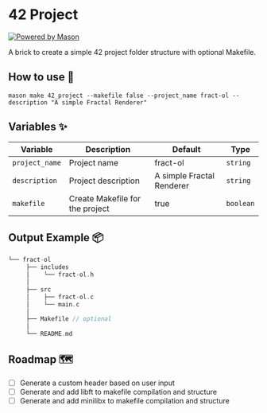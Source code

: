 # 42 Project
[![Powered by Mason](https://img.shields.io/endpoint?url=https%3A%2F%2Ftinyurl.com%2Fmason-badge)](https://github.com/felangel/mason)

A brick to create a simple 42 project folder structure with optional Makefile.

## How to use 🚀

```
mason make 42_project --makefile false --project_name fract-ol --description "A simple Fractal Renderer"
```

## Variables ✨

| Variable       | Description                     | Default                   | Type      |
| ---------------| --------------------------------| --------------------------| ----------|
| `project_name` |  Project name                   | fract-ol                  | `string`  |
| `description`  | Project description             | A simple Fractal Renderer | `string`  |
| `makefile`     | Create Makefile for the project | true                      | `boolean` |

## Output Example 📦

```c
└── fract-ol
     ├── includes
     │    └── fract-ol.h
     │
     ├── src
     │    ├── fract-ol.c
     │    └── main.c
     │
     ├── Makefile // optional
	 │
     └── README.md
```

## Roadmap 🗺

- [ ] Generate a custom header based on user input
- [ ] Generate and add libft to makefile compilation and structure
- [ ] Generate and add minilibx to makefile compilation and structure
